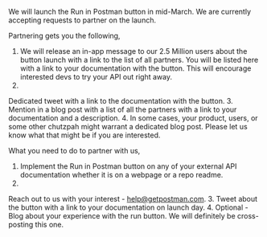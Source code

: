 ---
---
We will launch the Run in Postman button in mid-March. We are currently accepting requests to partner on the launch.

Partnering gets you the following,

1. We will release an in-app message to our 2.5 Million users about the button launch with a link to the list of all partners. You will be listed here with a link to your documentation with the button. This will encourage interested devs to try your API out right away.
2. 
Dedicated tweet with a link to the documentation with the button.
3. 
Mention in a blog post with a list of all the partners with a link to your documentation and a description.
4. 
In some cases, your product, users, or some other chutzpah might warrant a dedicated blog post. Please let us know what that might be if you are interested.

What you need to do to partner with us,

1. Implement the Run in Postman button on any of your external API documentation whether it is on a webpage or a repo readme.
2. 
Reach out to us with your interest - [help@getpostman.com][0].
3. 
Tweet about the button with a link to your documentation on launch day.
4. 
Optional - Blog about your experience with the run button. We will definitely be cross-posting this one. 


[0]: mailto:help@getpostman.com